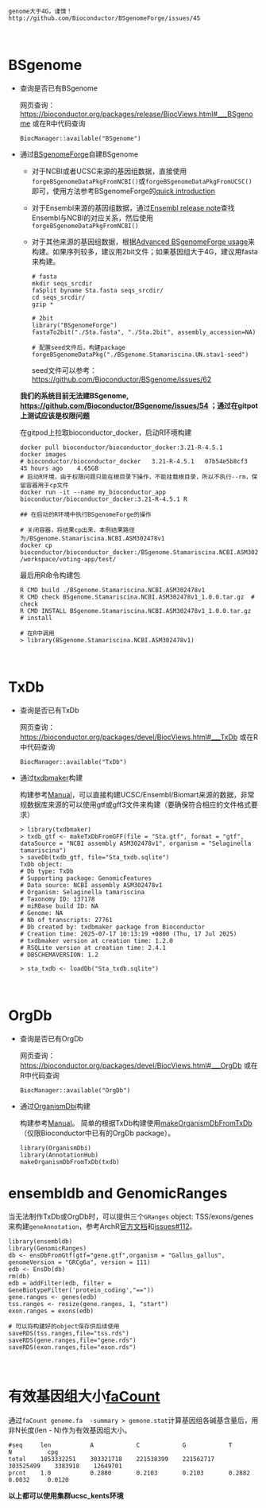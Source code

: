 ```warning
genome大于4G，谨慎！
http://github.com/Bioconductor/BSgenomeForge/issues/45
```

</br>

# BSgenome

- 查询是否已有BSgenome

  网页查询：https://bioconductor.org/packages/release/BiocViews.html#___BSgenome 或在R中代码查询

  ```
  BiocManager::available("BSgenome")
  ```

- 通过[BSgenomeForge](https://github.com/Bioconductor/BSgenomeForge)自建BSgenome
  
  - 对于NCBI或者UCSC来源的基因组数据，直接使用`forgeBSgenomeDataPkgFromNCBI()`或`forgeBSgenomeDataPkgFromUCSC()`即可，使用方法参考BSgenomeForge的[quick introduction](https://bioconductor.org/packages/release/bioc/vignettes/BSgenomeForge/inst/doc/QuickBSgenomeForge.html)

  - 对于Ensembl来源的基因组数据，通过[Ensembl release note](https://ftp.ensembl.org/pub/release-114/species_EnsemblVertebrates.txt)查找Ensembl与NCBI的对应关系，然后使用`forgeBSgenomeDataPkgFromNCBI()`

  - 对于其他来源的基因组数据，根据[Advanced BSgenomeForge usage](https://bioconductor.org/packages/release/bioc/vignettes/BSgenomeForge/inst/doc/AdvancedBSgenomeForge.pdf)来构建。如果序列较多，建议用2bit文件；如果基因组大于4G，建议用fasta来构建。

    ```
    # fasta
    mkdir seqs_srcdir
    faSplit byname Sta.fasta seqs_srcdir/
    cd seqs_srcdir/
    gzip *

    # 2bit
    library("BSgenomeForge")
    fastaTo2bit("./Sta.fasta", "./Sta.2bit", assembly_accession=NA)

    # 配置seed文件后，构建package
    forgeBSgenomeDataPkg("./BSgenome.Stamariscina.UN.stav1-seed")
    ```

    seed文件可以参考：https://github.com/Bioconductor/BSgenome/issues/62

  **我们的系统目前无法建BSgenome, https://github.com/Bioconductor/BSgenome/issues/54 ；通过在gitpot上测试应该是权限问题**

  在gitpod上拉取bioconductor_docker，启动R环境构建

  ```
  docker pull bioconductor/bioconductor_docker:3.21-R-4.5.1 
  docker images 
  # bioconductor/bioconductor_docker   3.21-R-4.5.1   07b54e5b8cf3   45 hours ago    4.65GB
  # 启动R环境，由于权限问题只能在根目录下操作，不能挂载根目录，所以不执行--rm，保留容器用于cp文件
  docker run -it --name my_bioconductor_app bioconductor/bioconductor_docker:3.21-R-4.5.1 R

  ## 在启动的R环境中执行BSgenomeForge的操作

  # 关闭容器，将结果cp出来，本例结果路径为/BSgenome.Stamariscina.NCBI.ASM302478v1
  docker cp bioconductor/bioconductor_docker:/BSgenome.Stamariscina.NCBI.ASM302478v1 /workspace/voting-app/test/
  ```

  最后用R命令构建包

  ```
  R CMD build ./BSgenome.Stamariscina.NCBI.ASM302478v1
  R CMD check BSgenome.Stamariscina.NCBI.ASM302478v1_1.0.0.tar.gz  # check
  R CMD INSTALL BSgenome.Stamariscina.NCBI.ASM302478v1_1.0.0.tar.gz   # install

  # 在R中调用
  > library(BSgenome.Stamariscina.NCBI.ASM302478v1)
  ```

</br>

# TxDb

- 查询是否已有TxDb

  网页查询：https://bioconductor.org/packages/devel/BiocViews.html#___TxDb 或在R中代码查询

  ```
  BiocManager::available("TxDb")
  ```

- 通过[txdbmaker](https://github.com/Bioconductor/txdbmaker)构建

  构建参考[Manual](https://www.bioconductor.org/packages/devel/bioc/vignettes/txdbmaker/inst/doc/txdbmaker.html)，可以直接构建UCSC/Ensembl/Biomart来源的数据，非常规数据库来源的可以使用gtf或gff3文件来构建（要确保符合相应的文件格式要求）

  ```
  > library(txdbmaker)
  > txdb_gtf <- makeTxDbFromGFF(file = "Sta.gtf", format = "gtf", dataSource = "NCBI assembly ASM302478v1", organism = "Selaginella tamariscina")
  > saveDb(txdb_gtf, file="Sta_txdb.sqlite")
  TxDb object:
  # Db type: TxDb
  # Supporting package: GenomicFeatures
  # Data source: NCBI assembly ASM302478v1
  # Organism: Selaginella tamariscina
  # Taxonomy ID: 137178
  # miRBase build ID: NA
  # Genome: NA
  # Nb of transcripts: 27761
  # Db created by: txdbmaker package from Bioconductor
  # Creation time: 2025-07-17 10:13:19 +0800 (Thu, 17 Jul 2025)
  # txdbmaker version at creation time: 1.2.0
  # RSQLite version at creation time: 2.4.1
  # DBSCHEMAVERSION: 1.2
  
  > sta_txdb <- loadDb("Sta_txdb.sqlite")
  ```

</br>

# OrgDb

- 查询是否已有OrgDb

  网页查询：https://bioconductor.org/packages/devel/BiocViews.html#___OrgDb 或在R中代码查询

  ```
  BiocManager::available("OrgDb")
  ```

- 通过[OrganismDbi](https://github.com/Bioconductor/OrganismDbi)构建

  构建参考[Manual](https://bioconductor.org/packages/release/bioc/vignettes/OrganismDbi/inst/doc/OrganismDbi.html)。
  简单的根据TxDb构建使用[makeOrganismDbFromTxDb](https://rdrr.io/bioc/OrganismDbi/man/makeOrganismDbFromTxDb.html)（仅限Bioconductor中已有的OrgDb package）。

  ```
  library(OrganismDbi)
  library(AnnotationHub)
  makeOrganismDbFromTxDb(txdb)
  ```

# ensembldb and GenomicRanges

当无法制作TxDb或OrgDb时，可以提供三个`GRanges` object: TSS/exons/genes来构建`geneAnnotation`，参考ArchR[官方文档](https://www.archrproject.com/bookdown/getting-set-up.html#)和[issues#112](https://github.com/GreenleafLab/ArchR/issues/112#issuecomment-630380660)。

```
library(ensembldb)
library(GenomicRanges)
db <- ensDbFromGtf(gtf="gene.gtf",organism = "Gallus_gallus", genomeVersion = "GRCg6a", version = 111)
edb <- EnsDb(db)
rm(db)
edb = addFilter(edb, filter = GeneBiotypeFilter('protein_coding',"=="))
gene.ranges <- genes(edb)
tss.ranges <- resize(gene.ranges, 1, "start")
exon.ranges = exons(edb)

# 可以将构建好的object保存供后续使用
saveRDS(tss.ranges,file="tss.rds")
saveRDS(gene.ranges,file="gene.rds")
saveRDS(exon.ranges,file="exon.rds")
```

</br>

# 有效基因组大小[faCount](https://github.com/ENCODE-DCC/kentUtils?tab=readme-ov-file)

通过`faCount genome.fa  -summary > gemone.stat`计算基因组各碱基含量后，用非N长度(len - N)作为有效基因组大小。

```
#seq     len           A            C            G            T            N          cpg
total    1053332251    303321718    221538399    221562717    303525499    3383918    12649701
prcnt    1.0           0.2880       0.2103       0.2103       0.2882       0.0032     0.0120
```



**以上都可以使用集群ucsc_kents环境**